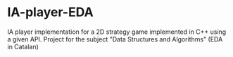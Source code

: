 # IA-player-EDA
IA player implementation for a 2D strategy game implemented in C++ using a given API. Project for the subject "Data Structures and Algorithms" (EDA in Catalan)
